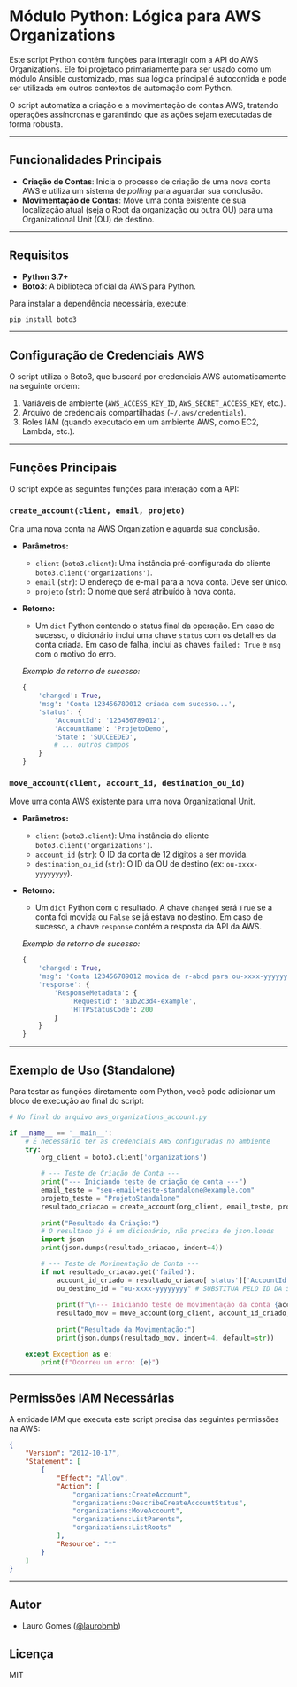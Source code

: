 # Módulo Python: Lógica para AWS Organizations

Este script Python contém funções para interagir com a API do AWS Organizations. Ele foi projetado primariamente para ser usado como um módulo Ansible customizado, mas sua lógica principal é autocontida e pode ser utilizada em outros contextos de automação com Python.

O script automatiza a criação e a movimentação de contas AWS, tratando operações assíncronas e garantindo que as ações sejam executadas de forma robusta.

---

## Funcionalidades Principais

-   **Criação de Contas**: Inicia o processo de criação de uma nova conta AWS e utiliza um sistema de *polling* para aguardar sua conclusão.
-   **Movimentação de Contas**: Move uma conta existente de sua localização atual (seja o Root da organização ou outra OU) para uma Organizational Unit (OU) de destino.

---

## Requisitos

-   **Python 3.7+**
-   **Boto3**: A biblioteca oficial da AWS para Python.

Para instalar a dependência necessária, execute:
```bash
pip install boto3
````

-----

## Configuração de Credenciais AWS

O script utiliza o Boto3, que buscará por credenciais AWS automaticamente na seguinte ordem:

1.  Variáveis de ambiente (`AWS_ACCESS_KEY_ID`, `AWS_SECRET_ACCESS_KEY`, etc.).
2.  Arquivo de credenciais compartilhadas (`~/.aws/credentials`).
3.  Roles IAM (quando executado em um ambiente AWS, como EC2, Lambda, etc.).

-----

## Funções Principais

O script expõe as seguintes funções para interação com a API:

### `create_account(client, email, projeto)`

Cria uma nova conta na AWS Organization e aguarda sua conclusão.

  - **Parâmetros:**

      - `client` (`boto3.client`): Uma instância pré-configurada do cliente `boto3.client('organizations')`.
      - `email` (`str`): O endereço de e-mail para a nova conta. Deve ser único.
      - `projeto` (`str`): O nome que será atribuído à nova conta.

  - **Retorno:**

      - Um `dict` Python contendo o status final da operação. Em caso de sucesso, o dicionário inclui uma chave `status` com os detalhes da conta criada. Em caso de falha, inclui as chaves `failed: True` e `msg` com o motivo do erro.

    *Exemplo de retorno de sucesso:*

    ```python
    {
        'changed': True,
        'msg': 'Conta 123456789012 criada com sucesso...',
        'status': {
            'AccountId': '123456789012',
            'AccountName': 'ProjetoDemo',
            'State': 'SUCCEEDED',
            # ... outros campos
        }
    }
    ```

### `move_account(client, account_id, destination_ou_id)`

Move uma conta AWS existente para uma nova Organizational Unit.

  - **Parâmetros:**

      - `client` (`boto3.client`): Uma instância do cliente `boto3.client('organizations')`.
      - `account_id` (`str`): O ID da conta de 12 dígitos a ser movida.
      - `destination_ou_id` (`str`): O ID da OU de destino (ex: `ou-xxxx-yyyyyyyy`).

  - **Retorno:**

      - Um `dict` Python com o resultado. A chave `changed` será `True` se a conta foi movida ou `False` se já estava no destino. Em caso de sucesso, a chave `response` contém a resposta da API da AWS.

    *Exemplo de retorno de sucesso:*

    ```python
    {
        'changed': True,
        'msg': 'Conta 123456789012 movida de r-abcd para ou-xxxx-yyyyyyyy.',
        'response': {
            'ResponseMetadata': {
                'RequestId': 'a1b2c3d4-example',
                'HTTPStatusCode': 200
            }
        }
    }
    ```

-----

## Exemplo de Uso (Standalone)

Para testar as funções diretamente com Python, você pode adicionar um bloco de execução ao final do script:

```python
# No final do arquivo aws_organizations_account.py

if __name__ == '__main__':
    # É necessário ter as credenciais AWS configuradas no ambiente
    try:
        org_client = boto3.client('organizations')

        # --- Teste de Criação de Conta ---
        print("--- Iniciando teste de criação de conta ---")
        email_teste = "seu-email+teste-standalone@example.com"
        projeto_teste = "ProjetoStandalone"
        resultado_criacao = create_account(org_client, email_teste, projeto_teste)
        
        print("Resultado da Criação:")
        # O resultado já é um dicionário, não precisa de json.loads
        import json
        print(json.dumps(resultado_criacao, indent=4))

        # --- Teste de Movimentação de Conta ---
        if not resultado_criacao.get('failed'):
            account_id_criado = resultado_criacao['status']['AccountId']
            ou_destino_id = "ou-xxxx-yyyyyyyy" # SUBSTITUA PELO ID DA SUA OU
            
            print(f"\n--- Iniciando teste de movimentação da conta {account_id_criado} ---")
            resultado_mov = move_account(org_client, account_id_criado, ou_destino_id)
            
            print("Resultado da Movimentação:")
            print(json.dumps(resultado_mov, indent=4, default=str))

    except Exception as e:
        print(f"Ocorreu um erro: {e}")

```

-----

## Permissões IAM Necessárias

A entidade IAM que executa este script precisa das seguintes permissões na AWS:

```json
{
    "Version": "2012-10-17",
    "Statement": [
        {
            "Effect": "Allow",
            "Action": [
                "organizations:CreateAccount",
                "organizations:DescribeCreateAccountStatus",
                "organizations:MoveAccount",
                "organizations:ListParents",
                "organizations:ListRoots"
            ],
            "Resource": "*"
        }
    ]
}
```

-----

## Autor

  - Lauro Gomes ([@laurobmb](https://github.com/laurobmb))

## Licença

MIT
